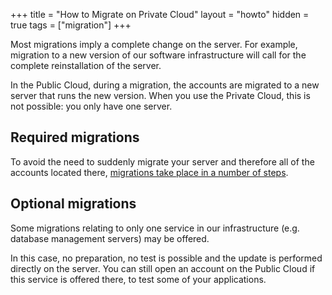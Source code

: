+++
title = "How to Migrate on Private Cloud"
layout = "howto"
hidden = true
tags = ["migration"]
+++

Most migrations imply a complete change on the server. For example, migration to a new version of our software infrastructure will call for the complete reinstallation of the server.

In the Public Cloud, during a migration, the accounts are migrated to a new server that runs the new version. When you use the Private Cloud, this is not possible: you only have one server.

## Required migrations

To avoid the need to suddenly migrate your server and therefore all of the accounts located there, [migrations take place in a number of steps](advanced/migrations/private-cloud-migrations/required-migrations-process).

## Optional migrations

Some migrations relating to only one service in our infrastructure (e.g. database management servers) may be offered.

In this case, no preparation, no test is possible and the update is performed directly on the server. You can still open an account on the Public Cloud if this service is offered there, to test some of your applications.
